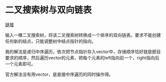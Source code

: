 # 二叉搜索树与双向链表

[链接](https://www.nowcoder.com/practice/947f6eb80d944a84850b0538bf0ec3a5?tpId=13&tqId=11179&tPage=2&rp=2&ru=/ta/coding-interviews&qru=/ta/coding-interviews/question-ranking)

输入一棵二叉搜索树，将该二叉搜索树转换成一个排序的双向链表。要求不能创建任何新的结点，只能调整树中结点指针的指向。



我的解法是递归中序遍历，依次把节点指针存入vector中，存储顺序恰好就是题目要求的顺序，然后遍历vector的元素，把每个元素的left指向前一个，right指向后一个元素即可。



官方解法没有用vector，是直接中序遍历的同时操作得。

